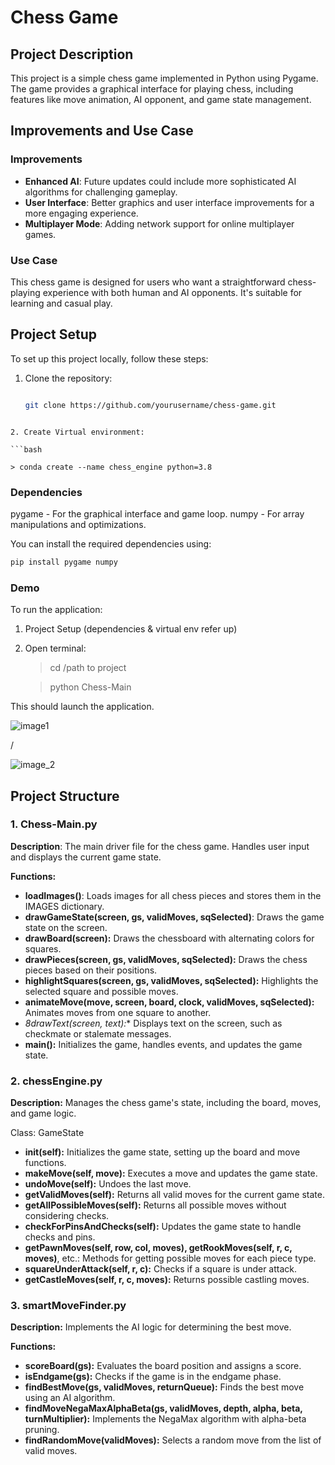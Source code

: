 # Chess Game

## **Project Description**

This project is a simple chess game implemented in Python using Pygame. The game provides a graphical interface for playing chess, including features like move animation, AI opponent, and game state management.

## **Improvements and Use Case**

### Improvements
- **Enhanced AI**: Future updates could include more sophisticated AI algorithms for challenging gameplay.
- **User Interface**: Better graphics and user interface improvements for a more engaging experience.
- **Multiplayer Mode**: Adding network support for online multiplayer games.

### Use Case
This chess game is designed for users who want a straightforward chess-playing experience with both human and AI opponents. It's suitable for learning and casual play.

## **Project Setup**

To set up this project locally, follow these steps:

1. Clone the repository:
   ```bash

   git clone https://github.com/yourusername/chess-game.git
```

2. Create Virtual environment:

```bash

> conda create --name chess_engine python=3.8
```

### Dependencies

pygame - For the graphical interface and game loop.
numpy - For array manipulations and optimizations.

You can install the required dependencies using:

```bash
pip install pygame numpy
```

### Demo 

To run the application:

1. Project Setup (dependencies & virtual env refer up)
2. Open terminal:


      > cd /path to project

      > python Chess-Main


This should launch the application.

![image1](/Demo/image-1.png)

/

![image_2](/Demo/image-2.png)


## **Project Structure**

### 1. Chess-Main.py

**Description**: The main driver file for the chess game. Handles user input and displays the current game state.

**Functions:**

- **loadImages()**: Loads images for all chess pieces and stores them in the IMAGES dictionary.
- **drawGameState(screen, gs, validMoves, sqSelected)**: Draws the game state on the screen.
- **drawBoard(screen):** Draws the chessboard with alternating colors for squares.
- **drawPieces(screen, gs, validMoves, sqSelected):** Draws the chess pieces based on their positions.
- **highlightSquares(screen, gs, validMoves, sqSelected):** Highlights the selected square and possible moves.
- **animateMove(move, screen, board, clock, validMoves, sqSelected):** Animates moves from one square to another.
- *8drawText(screen, text):** Displays text on the screen, such as checkmate or stalemate messages.
- **main():** Initializes the game, handles events, and updates the game state.

### 2. chessEngine.py

**Description:** Manages the chess game's state, including the board, moves, and game logic.

Class: GameState

- **__init__(self):** Initializes the game state, setting up the board and move functions.
- **makeMove(self, move):** Executes a move and updates the game state.
- **undoMove(self):** Undoes the last move.
- **getValidMoves(self):** Returns all valid moves for the current game state.
- **getAllPossibleMoves(self):** Returns all possible moves without considering checks.
- **checkForPinsAndChecks(self):** Updates the game state to handle checks and pins.
- **getPawnMoves(self, row, col, moves), getRookMoves(self, r, c, moves)**, etc.: Methods for getting possible moves for each piece type.
- **squareUnderAttack(self, r, c):** Checks if a square is under attack.
- **getCastleMoves(self, r, c, moves):** Returns possible castling moves.

### 3. smartMoveFinder.py

**Description:** Implements the AI logic for determining the best move.

**Functions:**

- **scoreBoard(gs):** Evaluates the board position and assigns a score.
- **isEndgame(gs):** Checks if the game is in the endgame phase.
- **findBestMove(gs, validMoves, returnQueue):** Finds the best move using an AI algorithm.
- **findMoveNegaMaxAlphaBeta(gs, validMoves, depth, alpha, beta, turnMultiplier):** Implements the NegaMax algorithm with alpha-beta pruning.
- **findRandomMove(validMoves):** Selects a random move from the list of valid moves.
